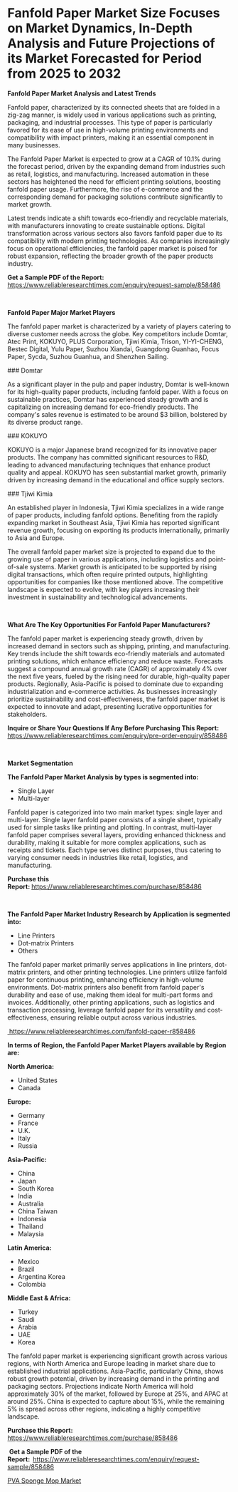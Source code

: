 <p><h1>Fanfold Paper Market Size Focuses on Market Dynamics, In-Depth Analysis and Future Projections of its Market Forecasted for Period from 2025 to 2032</h1></p><p><strong>Fanfold Paper Market Analysis and Latest Trends</strong></p>
<p><p>Fanfold paper, characterized by its connected sheets that are folded in a zig-zag manner, is widely used in various applications such as printing, packaging, and industrial processes. This type of paper is particularly favored for its ease of use in high-volume printing environments and compatibility with impact printers, making it an essential component in many businesses.</p><p>The Fanfold Paper Market is expected to grow at a CAGR of 10.1% during the forecast period, driven by the expanding demand from industries such as retail, logistics, and manufacturing. Increased automation in these sectors has heightened the need for efficient printing solutions, boosting fanfold paper usage. Furthermore, the rise of e-commerce and the corresponding demand for packaging solutions contribute significantly to market growth.</p><p>Latest trends indicate a shift towards eco-friendly and recyclable materials, with manufacturers innovating to create sustainable options. Digital transformation across various sectors also favors fanfold paper due to its compatibility with modern printing technologies. As companies increasingly focus on operational efficiencies, the fanfold paper market is poised for robust expansion, reflecting the broader growth of the paper products industry.</p></p>
<p><strong>Get a Sample PDF of the Report:&nbsp;</strong> <a href="https://www.reliableresearchtimes.com/enquiry/request-sample/858486?utm_campaign=3088&utm_medium=2&utm_source=Github&utm_content=ia&utm_term=04042025&utm_id=fanfold-paper">https://www.reliableresearchtimes.com/enquiry/request-sample/858486</a></p>
<p>&nbsp;</p>
<p><strong>Fanfold Paper Major Market Players</strong></p>
<p><p>The fanfold paper market is characterized by a variety of players catering to diverse customer needs across the globe. Key competitors include Domtar, Atec Print, KOKUYO, PLUS Corporation, Tjiwi Kimia, Trison, YI-YI-CHENG, Bestec Digital, Yulu Paper, Suzhou Xiandai, Guangdong Guanhao, Focus Paper, Sycda, Suzhou Guanhua, and Shenzhen Sailing.</p><p>### Domtar</p><p>As a significant player in the pulp and paper industry, Domtar is well-known for its high-quality paper products, including fanfold paper. With a focus on sustainable practices, Domtar has experienced steady growth and is capitalizing on increasing demand for eco-friendly products. The company's sales revenue is estimated to be around $3 billion, bolstered by its diverse product range.</p><p>### KOKUYO</p><p>KOKUYO is a major Japanese brand recognized for its innovative paper products. The company has committed significant resources to R&D, leading to advanced manufacturing techniques that enhance product quality and appeal. KOKUYO has seen substantial market growth, primarily driven by increasing demand in the educational and office supply sectors.</p><p>### Tjiwi Kimia</p><p>An established player in Indonesia, Tjiwi Kimia specializes in a wide range of paper products, including fanfold options. Benefiting from the rapidly expanding market in Southeast Asia, Tjiwi Kimia has reported significant revenue growth, focusing on exporting its products internationally, primarily to Asia and Europe.</p><p>The overall fanfold paper market size is projected to expand due to the growing use of paper in various applications, including logistics and point-of-sale systems. Market growth is anticipated to be supported by rising digital transactions, which often require printed outputs, highlighting opportunities for companies like those mentioned above. The competitive landscape is expected to evolve, with key players increasing their investment in sustainability and technological advancements.</p></p>
<p>&nbsp;</p>
<p><strong>What Are The Key Opportunities For Fanfold Paper Manufacturers?</strong></p>
<p><p>The fanfold paper market is experiencing steady growth, driven by increased demand in sectors such as shipping, printing, and manufacturing. Key trends include the shift towards eco-friendly materials and automated printing solutions, which enhance efficiency and reduce waste. Forecasts suggest a compound annual growth rate (CAGR) of approximately 4% over the next five years, fueled by the rising need for durable, high-quality paper products. Regionally, Asia-Pacific is poised to dominate due to expanding industrialization and e-commerce activities. As businesses increasingly prioritize sustainability and cost-effectiveness, the fanfold paper market is expected to innovate and adapt, presenting lucrative opportunities for stakeholders.</p></p>
<p><strong>Inquire or Share Your Questions If Any Before Purchasing This Report:</strong> <a href="https://www.reliableresearchtimes.com/enquiry/pre-order-enquiry/858486?utm_campaign=3088&utm_medium=2&utm_source=Github&utm_content=ia&utm_term=04042025&utm_id=fanfold-paper">https://www.reliableresearchtimes.com/enquiry/pre-order-enquiry/858486</a></p>
<p>&nbsp;</p>
<p><strong>Market Segmentation</strong></p>
<p><strong>The Fanfold Paper Market Analysis by types is segmented into:</strong></p>
<p><ul><li>Single Layer</li><li>Multi-layer</li></ul></p>
<p><p>Fanfold paper is categorized into two main market types: single layer and multi-layer. Single layer fanfold paper consists of a single sheet, typically used for simple tasks like printing and plotting. In contrast, multi-layer fanfold paper comprises several layers, providing enhanced thickness and durability, making it suitable for more complex applications, such as receipts and tickets. Each type serves distinct purposes, thus catering to varying consumer needs in industries like retail, logistics, and manufacturing.</p></p>
<p><strong>Purchase this Report:&nbsp;</strong><a href="https://www.reliableresearchtimes.com/purchase/858486?utm_campaign=3088&utm_medium=2&utm_source=Github&utm_content=ia&utm_term=04042025&utm_id=fanfold-paper">https://www.reliableresearchtimes.com/purchase/858486</a></p>
<p>&nbsp;</p>
<p><strong>The Fanfold Paper Market Industry Research by Application is segmented into:</strong></p>
<p><ul><li>Line Printers</li><li>Dot-matrix Printers</li><li>Others</li></ul></p>
<p><p>The fanfold paper market primarily serves applications in line printers, dot-matrix printers, and other printing technologies. Line printers utilize fanfold paper for continuous printing, enhancing efficiency in high-volume environments. Dot-matrix printers also benefit from fanfold paper's durability and ease of use, making them ideal for multi-part forms and invoices. Additionally, other printing applications, such as logistics and transaction processing, leverage fanfold paper for its versatility and cost-effectiveness, ensuring reliable output across various industries.</p></p>
<p><a href="https://www.reliableresearchtimes.com/fanfold-paper-r858486?utm_campaign=3088&utm_medium=2&utm_source=Github&utm_content=ia&utm_term=04042025&utm_id=fanfold-paper">&nbsp;https://www.reliableresearchtimes.com/fanfold-paper-r858486</a></p>
<p><strong>In terms of Region, the Fanfold Paper Market Players available by Region are:</strong></p>
<p>
    <p> <strong> North America: </strong>
        <ul>
            <li>United States</li>
            <li>Canada</li>
        </ul>
        </p> 
    <p> <strong> Europe: </strong>
        <ul>
            <li>Germany</li>
            <li>France</li>
            <li>U.K.</li>
            <li>Italy</li>
            <li>Russia</li>
        </ul>
        </p> 
    <p> <strong> Asia-Pacific: </strong>
        <ul>
            <li>China</li>
            <li>Japan</li>
            <li>South Korea</li>
            <li>India</li>
            <li>Australia</li>
            <li>China Taiwan</li>
            <li>Indonesia</li>
            <li>Thailand</li>
            <li>Malaysia</li>
        </ul>
        </p> 
    <p> <strong> Latin America: </strong>
        <ul>
            <li>Mexico</li>
            <li>Brazil</li>
            <li>Argentina Korea</li>
            <li>Colombia</li>
        </ul>
        </p> 
    <p> <strong> Middle East & Africa: </strong>
        <ul>
            <li>Turkey</li>
            <li>Saudi</li>
            <li>Arabia</li>
            <li>UAE</li>
            <li>Korea</li>
        </ul>
    </p>
    </p>
<p><p>The fanfold paper market is experiencing significant growth across various regions, with North America and Europe leading in market share due to established industrial applications. Asia-Pacific, particularly China, shows robust growth potential, driven by increasing demand in the printing and packaging sectors. Projections indicate North America will hold approximately 30% of the market, followed by Europe at 25%, and APAC at around 25%. China is expected to capture about 15%, while the remaining 5% is spread across other regions, indicating a highly competitive landscape.</p></p>
<p><strong>Purchase this Report: </strong><a href="https://www.reliableresearchtimes.com/purchase/858486?utm_campaign=3088&utm_medium=2&utm_source=Github&utm_content=ia&utm_term=04042025&utm_id=fanfold-paper">https://www.reliableresearchtimes.com/purchase/858486</a></p>
<p>&nbsp;<strong>Get a Sample PDF of the Report:&nbsp;&nbsp;</strong><a href="https://www.reliableresearchtimes.com/enquiry/request-sample/858486?utm_campaign=3088&utm_medium=2&utm_source=Github&utm_content=ia&utm_term=04042025&utm_id=fanfold-paper">https://www.reliableresearchtimes.com/enquiry/request-sample/858486</a></p>
<p><strong></strong></p>
<p><p><a href="https://github.com/akermigarib/Market-Research-Report-List-1/blob/main/pva-sponge-mop-market.md?utm_campaign=3088&utm_medium=2&utm_source=Github&utm_content=ia&utm_term=04042025&utm_id=fanfold-paper">PVA Sponge Mop Market</a></p></p>